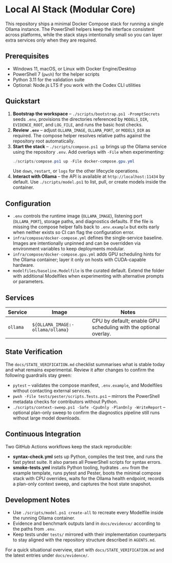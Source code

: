 # Local AI Stack (Modular Core)

This repository ships a minimal Docker Compose stack for running a single Ollama instance. The PowerShell helpers keep the interface consistent across platforms, while the stack stays intentionally small so you can layer extra services only when they are required.

## Prerequisites
- Windows 11, macOS, or Linux with Docker Engine/Desktop
- PowerShell 7 (`pwsh`) for the helper scripts
- Python 3.11 for the validation suite
- Optional: Node.js LTS if you work with the Codex CLI utilities

## Quickstart
1. **Bootstrap the workspace** – `./scripts/bootstrap.ps1 -PromptSecrets` seeds `.env`, provisions the directories referenced by `MODELS_DIR`, `EVIDENCE_ROOT`, and `LOG_FILE`, and runs the basic host checks.
2. **Review `.env`** – adjust `OLLAMA_IMAGE`, `OLLAMA_PORT`, or `MODELS_DIR` as required. The compose helper resolves relative paths against the repository root automatically.
3. **Start the stack** – `./scripts/compose.ps1 up` brings up the Ollama service using the repository `.env`. Add overlays with `-File` when experimenting:
   ```powershell
   ./scripts/compose.ps1 up -File docker-compose.gpu.yml
   ```
   Use `down`, `restart`, or `logs` for the other lifecycle operations.
4. **Interact with Ollama** – the API is available at `http://localhost:11434` by default. Use `./scripts/model.ps1` to list, pull, or create models inside the container.

## Configuration
- `.env` controls the runtime image (`OLLAMA_IMAGE`), listening port (`OLLAMA_PORT`), storage paths, and diagnostics defaults. If the file is missing the compose helper falls back to `.env.example` but exits early when neither exists so CI can flag the configuration error.
- `infra/compose/docker-compose.yml` defines the single-service baseline. Images are intentionally unpinned and can be overridden via environment variables to keep deployments modular.
- `infra/compose/docker-compose.gpu.yml` adds GPU scheduling hints for the Ollama container; layer it only on hosts with CUDA-capable hardware.
- `modelfiles/baseline.Modelfile` is the curated default. Extend the folder with additional Modelfiles when experimenting with alternative prompts or parameters.

## Services
| Service | Image | Notes |
|---------|-------|-------|
| `ollama` | `${OLLAMA_IMAGE:-ollama/ollama}` | CPU by default; enable GPU scheduling with the optional overlay. |

## State Verification
The `docs/STATE_VERIFICATION.md` checklist summarises what is stable today and what remains experimental. Review it after changes to confirm the following guardrails stay green:
- `pytest` – validates the compose manifest, `.env.example`, and Modelfiles without contacting external services.
- `pwsh -File tests/pester/scripts.Tests.ps1` – mirrors the PowerShell metadata checks for contributors without Python.
- `./scripts/context-sweep.ps1 -Safe -CpuOnly -PlanOnly -WriteReport` – optional plan-only sweep to confirm the diagnostics pipeline still runs without large model downloads.

## Continuous Integration
Two GitHub Actions workflows keep the stack reproducible:
- **syntax-check.yml** sets up Python, compiles the test tree, and runs the fast pytest suite. It also parses all PowerShell scripts for syntax errors.
- **smoke-tests.yml** installs Python tooling, hydrates `.env` from the example template, runs pytest and Pester, boots the minimal compose stack with CPU overrides, waits for the Ollama health endpoint, records a plan-only context sweep, and captures the host state snapshot.

## Development Notes
- Use `./scripts/model.ps1 create-all` to recreate every Modelfile inside the running Ollama container.
- Evidence and benchmark outputs land in `docs/evidence/` according to the paths from `.env`.
- Keep tests under `tests/` mirrored with their implementation counterparts to stay aligned with the repository structure described in `AGENTS.md`.

For a quick situational overview, start with `docs/STATE_VERIFICATION.md` and the latest entries under `docs/evidence/`.
